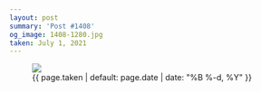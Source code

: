 ```yaml
---
layout: post
summary: 'Post #1408'
og_image: 1408-1280.jpg
taken: July 1, 2021
---
```


<figure class="post">
<img sizes="(min-width: 700px) 50vw, calc(100vw - 2rem)" src="{{ site.assets_url }}/1408-640.jpg" srcset="{{ site.assets_url }}/1408-320.jpg 320w, {{ site.assets_url }}/1408-640.jpg 640w, {{ site.assets_url }}/1408-960.jpg 960w, {{ site.assets_url }}/1408-1280.jpg 1280w"/>
<figcaption>
<time>{{ page.taken | default: page.date | date: "%B %-d, %Y" }}</time>
</figcaption>
</figure>

